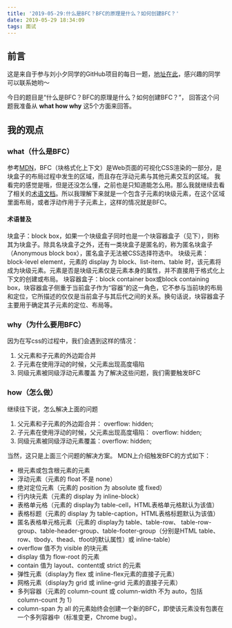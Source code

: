 ```yaml
---
title: '2019-05-29:什么是BFC？BFC的原理是什么？如何创建BFC？'
date: 2019-05-29 18:34:09
tags: 面试
---
```


## 前言 
这是来自于参与刘小夕同学的GitHub项目的每日一题，[地址在此](https://github.com/YvetteLau/Step-By-Step/issues/15)，感兴趣的同学可以联系她哟～

今日的题目是“什么是BFC？BFC的原理是什么？如何创建BFC？”， 回答这个问题我准备从 **what how why** 这5个方面来回答。

## 我的观点

### what（什么是BFC）
参考[MDN](https://developer.mozilla.org/zh-CN/docs/Web/Guide/CSS/Block_formatting_context)，BFC（块格式化上下文）是Web页面的可视化CSS渲染的一部分，是块盒子的布局过程中发生的区域，而且存在浮动元素与其他元素交互的区域。
我看完的感觉是哦，但是还没怎么懂，之前也是只知道能怎么用。那么我就继续去看了相关的[术语文档](https://developer.mozilla.org/zh-CN/docs/Web/Guide/CSS/Visual_formatting_model)。所以我理解下来就是一个包含子元素的块级元素，在这个区域里面布局，或者浮动作用于子元素上，这样的情况就是BFC。

#### 术语普及
块盒子：block box，如果一个块级盒子同时也是一个块容器盒子（见下），则称其为块盒子。除具名块盒子之外，还有一类块盒子是匿名的，称为匿名块盒子（Anonymous block box），匿名盒子无法被CSS选择符选中。
块级元素：block-level element，元素的 display 为 block、list-item、table 时，该元素将成为块级元素。元素是否是块级元素仅是元素本身的属性，并不直接用于格式化上下文的创建或布局。
块容器盒子：block container box或block containing box，块容器盒子侧重于当前盒子作为“容器”的这一角色，它不参与当前块的布局和定位，它所描述的仅仅是当前盒子与其后代之间的关系。换句话说，块容器盒子主要用于确定其子元素的定位、布局等。

### why（为什么要用BFC）
因为在写css的过程中，我们会遇到这样的情况：
1. 父元素和子元素的外边距合并
2. 子元素在使用浮动的时候，父元素出现高度塌陷
3. 同级元素被同级浮动元素覆盖
为了解决这些问题，我们需要触发BFC

### how（怎么做）
继续往下说，怎么解决上面的问题
1. 父元素和子元素的外边距合并： overflow: hidden;
2. 子元素在使用浮动的时候，父元素出现高度塌陷：  overflow: hidden;
3. 同级元素被同级浮动元素覆盖：overflow: hidden;

当然，这只是上面三个问题的解决方案。
MDN上介绍触发BFC的方式如下：

* 根元素或包含根元素的元素
* 浮动元素（元素的 float 不是 none）
* 绝对定位元素（元素的 position 为 absolute 或 fixed）
* 行内块元素（元素的 display 为 inline-block）
* 表格单元格（元素的 display为 table-cell，HTML表格单元格默认为该值）
* 表格标题（元素的 display 为 table-caption，HTML表格标题默认为该值）
* 匿名表格单元格元素（元素的 display为 table、table-row、 table-row-group、table-header-group、table-footer-group（分别是HTML table、row、tbody、thead、tfoot的默认属性）或 inline-table）
* overflow 值不为 visible 的块元素
* display 值为 flow-root 的元素
* contain 值为 layout、content或 strict 的元素
* 弹性元素（display为 flex 或 inline-flex元素的直接子元素）
* 网格元素（display为 grid 或 inline-grid 元素的直接子元素）
* 多列容器（元素的 column-count 或 column-width 不为 auto，包括 column-count 为 1）
* column-span 为 all 的元素始终会创建一个新的BFC，即使该元素没有包裹在一个多列容器中（标准变更，Chrome bug）。





